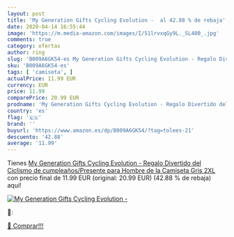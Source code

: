 ```yaml
---
layout: post
title: 'My Generation Gifts Cycling Evolution -  al 42.88 % de rebaja'
date: 2020-04-14 16:55:44
image: 'https://m.media-amazon.com/images/I/51lrvxqGy9L._SL400_.jpg'
comments: true
category: ofertas
author: ring
slug: 'B009A6GK54-es My Generation Gifts Cycling Evolution - Regalo Divertido...'
sku: 'B009A6GK54-es'
tags: [ 'camiseta', ]
actualPrice: 11.99 EUR
currency: EUR
price: 11.99
comparePrice: 20.99 EUR
prodname: 'My Generation Gifts Cycling Evolution - Regalo Divertido del Ciclismo de cumpleaños/Presente para Hombre de la Camiseta Gris 2XL'
country: 'es'
flag: '🇪🇸'
brand: ''
buyurl: 'https://www.amazon.es/dp/B009A6GK54/?tag=tolees-21'
descuento: '42.88'
average: '11.99'
---
```


Tienes [My Generation Gifts Cycling Evolution - Regalo Divertido del Ciclismo de cumpleaños/Presente para Hombre de la Camiseta Gris 2XL](https://www.amazon.es/dp/B009A6GK54/?tag=tolees-21) con precio final de  11.99 EUR (original: 20.99 EUR) (42.88 %  de rebaja) aqui!

[![My Generation Gifts Cycling Evolution - ](https://m.media-amazon.com/images/I/51lrvxqGy9L._SL400_.jpg)](https://www.amazon.es/dp/B009A6GK54/?tag=tolees-21)

🔎:


[🛒 Comprar!!!](https://www.amazon.es/dp/B009A6GK54/?tag=tolees-21)

